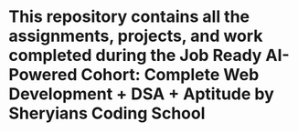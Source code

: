 # This repository contains all the assignments, projects, and work completed during the Job Ready AI-Powered Cohort: Complete Web Development + DSA + Aptitude by Sheryians Coding School
